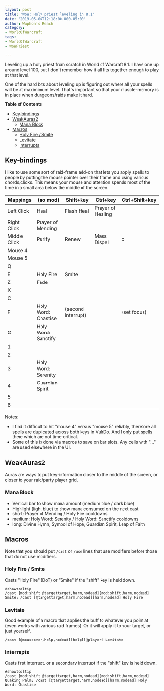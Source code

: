 ```yaml
---
layout: post
title: 'WoW: Holy priest leveling in 8.1'
date: '2019-05-06T12:18:00.000-05:00'
author: Wuphon's Reach
category:
- WorldOfWarcraft
tags:
- WorldOfWarcraft
- WoWPriest

---
```


Leveling up a holy priest from scratch in World of Warcraft 8.1.  I have one up around level 100, but I don't remember how it all fits together enough to play at that level.

One of the hard bits about leveling up is figuring out where all your spells will be at maximimum level.  That's important so that your muscle-memory is in place when dungeons/raids make it hard.

**Table of Contents**

- [Key-bindings](#key-bindings)
- [WeakAuras2](#weakauras2)
  - [Mana Block](#mana-block)
- [Macros](#macros)
  - [Holy Fire / Smite](#holy-fire--smite)
  - [Levitate](#levitate)
  - [Interrupts](#interrupts)

## Key-bindings

I like to use some sort of raid-frame add-on that lets you apply spells to people by putting the mouse pointer over their frame and using various chords/clicks.  This means your mouse and attention spends most of the time in a small area below the middle of the screen.

Mappings|(no mod)|Shift+key|Ctrl+key|Ctrl+Shift+key
-|-|-|-|-
Left Click|Heal|Flash Heal|Prayer of Healing|
Right Click|Prayer of Mending|||
Middle Click|Purify|Renew|Mass Dispel|x
Mouse 4||||
Mouse 5||||
Q||||
E|Holy Fire|Smite||
Z|Fade|||
X||||
C||||
F|Holy Word: Chastise|(second interrupt)||(set focus)
G|Holy Word: Sanctify|||
1||||
2||||
3|Holy Word: Serenity|||
4|Guardian Spirit|||
5||||
6||||

Notes: 

- I find it difficult to hit "mouse 4" versus "mouse 5" reliably, therefore all spells are duplicated across both keys in VuhDo.  And I only put spells there which are not time-critical.
- Some of this is done via macros to save on bar slots.  Any cells with "..." are used elsewhere in the UI.

## WeakAuras2

Auras are ways to put key-information closer to the middle of the screen, or closer to your raid/party player grid.

### Mana Block

- Vertical bar to show mana amount (medium blue / dark blue)
- Highlight (light blue) to show mana consumed on the next cast
- short: Prayer of Mending / Holy Fire cooldowns
- medium: Holy Word: Serenity / Holy Word: Sanctify cooldowns
- long: Divine Hymn, Symbol of Hope, Guardian Spirit, Leap of Faith

## Macros

Note that you should put `/cast` or `/use` lines that use modifiers before those that do not use modifiers.

### Holy Fire / Smite

Casts "Holy Fire" (DoT) or "Smite" if the "shift" key is held down.

```
#showtooltip
/cast [mod:shift,@targettarget,harm,nodead][mod:shift,harm,nodead] Smite; /cast [@targettarget,harm,nodead][harm,nodead] Holy Fire
```

### Levitate

Good example of a macro that applies the buff to whatever you point at (even works with various raid frames).  Or it will apply it to your target, or just yourself.

```
/cast [@mouseover,help,nodead][help][@player] Levitate
```

### Interrupts

Casts first interrupt, or a secondary interrupt if the "shift" key is held down.

```
#showtooltip
/cast [mod:shift,@targettarget,harm,nodead][mod:shift,harm,nodead] Quaking Palm; /cast [@targettarget,harm,nodead][harm,nodead] Holy Word: Chastise
```

